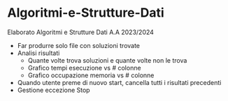 # Algoritmi-e-Strutture-Dati
Elaborato Algoritmi e Strutture Dati A.A 2023/2024
- Far produrre solo file con soluzioni trovate
- Analisi risultati
    - Quante volte trova soluzioni e quante volte non le trova
    - Grafico tempi esecuzione vs # colonne
    - Grafico occupazione memoria vs # colonne
- Quando utente preme di nuovo start, cancella tutti i risultati precedenti
- Gestione eccezione Stop
